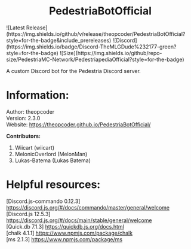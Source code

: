 <center><h1> PedestriaBotOfficial </h1></center>
![Latest Release](https://img.shields.io/github/v/release/theopcoder/PedestriaBotOfficial?style=for-the-badge&include_prereleases) 
![Discord](https://img.shields.io/badge/Discord-TheMLGDude%232177-green?style=for-the-badge) 
![Size](https://img.shields.io/github/repo-size/PedestriaMC-Network/PedestriapediaOfficial?style=for-the-badge) 

A custom Discord bot for the Pedestria Discord server.  

# Information:
Author: theopcoder  
Version: 2.3.0   
Website: https://theopcoder.github.io/PedestriaBotOfficial/  

**Contributors:**
1. Wiicart (wiicart)  
2. MelonicOverlord (MelonMan)  
3. Lukas-Batema (Lukas Batema)  

# Helpful resources:
[Discord.js-commando 0.12.3] https://discord.js.org/#/docs/commando/master/general/welcome  
[Discord.js 12.5.3] https://discord.js.org/#/docs/main/stable/general/welcome  
[Quick.db 7.1.3] https://quickdb.js.org/docs.html  
[chalk 4.1.1] https://www.npmjs.com/package/chalk  
[ms 2.1.3] https://www.npmjs.com/package/ms  
